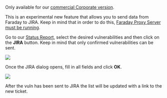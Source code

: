 Only available for our [commercial Corporate version](https://www.faradaysec.com/#download).

This is an experimental new feature that allows you to send data from Faraday to JIRA. Keep in mind that in order to do this, [Faraday Proxy Server must be running](https://github.com/infobyte/faraday/wiki/Usage#faraday-server).

Go to our [Status Report](https://github.com/infobyte/faraday/wiki/Usage#vulnerability-status-report), select the desired vulnerabilities and then click on the **JIRA** button. Keep in mind that only confirmed vulnerabilities can be sent.

![](https://raw.githubusercontent.com/wiki/infobyte/faraday/images/faraday_statusreport_jira_button.png)

Once the JIRA dialog opens, fill in all fields and click **OK**.

![](https://raw.githubusercontent.com/wiki/infobyte/faraday/images/faraday_statusreport_jira_dialog.png)

After the vuln has been sent to JIRA the list will be updated with a link to the new ticket.